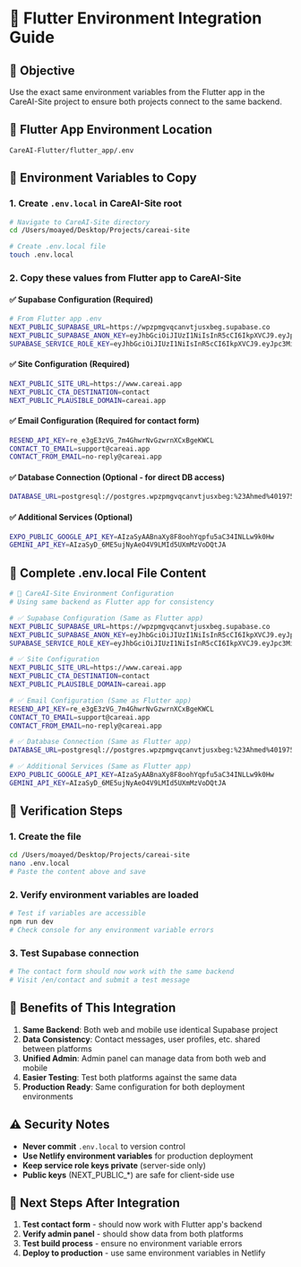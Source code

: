 # 🔗 Flutter Environment Integration Guide

## 🎯 **Objective**
Use the exact same environment variables from the Flutter app in the CareAI-Site project to ensure both projects connect to the same backend.

## 📍 **Flutter App Environment Location**
```
CareAI-Flutter/flutter_app/.env
```

## 🔑 **Environment Variables to Copy**

### **1. Create `.env.local` in CareAI-Site root**
```bash
# Navigate to CareAI-Site directory
cd /Users/moayed/Desktop/Projects/careai-site

# Create .env.local file
touch .env.local
```

### **2. Copy these values from Flutter app to CareAI-Site**

#### **✅ Supabase Configuration (Required)**
```bash
# From Flutter app .env
NEXT_PUBLIC_SUPABASE_URL=https://wpzpmgvqcanvtjusxbeg.supabase.co
NEXT_PUBLIC_SUPABASE_ANON_KEY=eyJhbGciOiJIUzI1NiIsInR5cCI6IkpXVCJ9.eyJpc3MiOiJzdXBhYmFzZSIsInJlZiI6IndwenBtZ3ZxY2FudnRqdXN4YmVnIiwicm9sZSI6ImFub24iLCJpYXQiOjE3NTM2MjIxNjAsImV4cCI6MjA2OTE5ODE2MH0.IQdx9OdqUaeaS5SEX8eGORvJlfjT2ZuPtKRb0w0ZCaA
SUPABASE_SERVICE_ROLE_KEY=eyJhbGciOiJIUzI1NiIsInR5cCI6IkpXVCJ9.eyJpc3MiOiJzdXBhYmFzZSIsInJlZiI6IndwenBtZ3ZxY2FudnRjdXN4YmVnIiwicm9zZSI6InNlcnZpY2Vfcm9sZSIsImlhdCI6MTc1MzYyMjE2MCwiZXhwIjoyMDY5MTk4MTYwfQ.-82LoQfUTzHFYx6jkFKNTPTEbyWcg8sfOp4xWvUzuT0
```

#### **✅ Site Configuration (Required)**
```bash
NEXT_PUBLIC_SITE_URL=https://www.careai.app
NEXT_PUBLIC_CTA_DESTINATION=contact
NEXT_PUBLIC_PLAUSIBLE_DOMAIN=careai.app
```

#### **✅ Email Configuration (Required for contact form)**
```bash
RESEND_API_KEY=re_e3gE3zVG_7m4GhwrNvGzwrnXCxBgeKWCL
CONTACT_TO_EMAIL=support@careai.app
CONTACT_FROM_EMAIL=no-reply@careai.app
```

#### **✅ Database Connection (Optional - for direct DB access)**
```bash
DATABASE_URL=postgresql://postgres.wpzpmgvqcanvtjusxbeg:%23Ahmed%401975%24@aws-0-us-west-1.pooler.supabase.com:6543/postgres
```

#### **✅ Additional Services (Optional)**
```bash
EXPO_PUBLIC_GOOGLE_API_KEY=AIzaSyAABnaXy8F8oohYqpfu5aC34INLLw9k0Hw
GEMINI_API_KEY=AIzaSyD_6ME5ujNyAeO4V9LMId5UXmMzVoDQtJA
```

## 🚀 **Complete .env.local File Content**

```bash
# 🚀 CareAI-Site Environment Configuration
# Using same backend as Flutter app for consistency

# ✅ Supabase Configuration (Same as Flutter app)
NEXT_PUBLIC_SUPABASE_URL=https://wpzpmgvqcanvtjusxbeg.supabase.co
NEXT_PUBLIC_SUPABASE_ANON_KEY=eyJhbGciOiJIUzI1NiIsInR5cCI6IkpXVCJ9.eyJpc3MiOiJzdXBhYmFzZSIsInJlZiI6IndwenBtZ3ZxY2FudnRqdXN4YmVnIiwicm9sZSI6ImFub24iLCJpYXQiOjE3NTM2MjIxNjAsImV4cCI6MjA2OTE5ODE2MH0.IQdx9OdqUaeaS5SEX8eGORvJlfjT2ZuPtKRb0w0ZCaA
SUPABASE_SERVICE_ROLE_KEY=eyJhbGciOiJIUzI1NiIsInR5cCI6IkpXVCJ9.eyJpc3MiOiJzdXBhYmFzZSIsInJlZiI6IndwenBtZ3ZxY2FudnRjdXN4YmVnIiwicm9zZSI6InNlcnZpY2Vfcm9sZSIsImlhdCI6MTc1MzYyMjE2MCwiZXhwIjoyMDY5MTk4MTYwfQ.-82LoQfUTzHFYx6jkFKNTPTEbyWcg8sfOp4xWvUzuT0

# ✅ Site Configuration
NEXT_PUBLIC_SITE_URL=https://www.careai.app
NEXT_PUBLIC_CTA_DESTINATION=contact
NEXT_PUBLIC_PLAUSIBLE_DOMAIN=careai.app

# ✅ Email Configuration (Same as Flutter app)
RESEND_API_KEY=re_e3gE3zVG_7m4GhwrNvGzwrnXCxBgeKWCL
CONTACT_TO_EMAIL=support@careai.app
CONTACT_FROM_EMAIL=no-reply@careai.app

# ✅ Database Connection (Same as Flutter app)
DATABASE_URL=postgresql://postgres.wpzpmgvqcanvtjusxbeg:%23Ahmed%401975%24@aws-0-us-west-1.pooler.supabase.com:6543/postgres

# ✅ Additional Services (Same as Flutter app)
EXPO_PUBLIC_GOOGLE_API_KEY=AIzaSyAABnaXy8F8oohYqpfu5aC34INLLw9k0Hw
GEMINI_API_KEY=AIzaSyD_6ME5ujNyAeO4V9LMId5UXmMzVoDQtJA
```

## 🔧 **Verification Steps**

### **1. Create the file**
```bash
cd /Users/moayed/Desktop/Projects/careai-site
nano .env.local
# Paste the content above and save
```

### **2. Verify environment variables are loaded**
```bash
# Test if variables are accessible
npm run dev
# Check console for any environment variable errors
```

### **3. Test Supabase connection**
```bash
# The contact form should now work with the same backend
# Visit /en/contact and submit a test message
```

## 🎯 **Benefits of This Integration**

1. **Same Backend**: Both web and mobile use identical Supabase project
2. **Data Consistency**: Contact messages, user profiles, etc. shared between platforms
3. **Unified Admin**: Admin panel can manage data from both web and mobile
4. **Easier Testing**: Test both platforms against the same data
5. **Production Ready**: Same configuration for both deployment environments

## ⚠️ **Security Notes**

- **Never commit** `.env.local` to version control
- **Use Netlify environment variables** for production deployment
- **Keep service role keys private** (server-side only)
- **Public keys** (NEXT_PUBLIC_*) are safe for client-side use

## 🚀 **Next Steps After Integration**

1. **Test contact form** - should now work with Flutter app's backend
2. **Verify admin panel** - should show data from both platforms
3. **Test build process** - ensure no environment variable errors
4. **Deploy to production** - use same environment variables in Netlify
